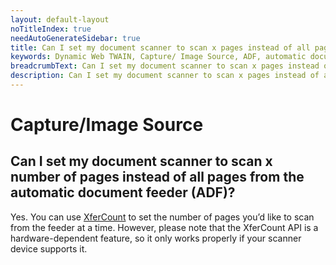 ```yaml
---
layout: default-layout
noTitleIndex: true
needAutoGenerateSidebar: true
title: Can I set my document scanner to scan x pages instead of all pages from the automatic document feeder (ADF)?
keywords: Dynamic Web TWAIN, Capture/ Image Source, ADF, automatic document feeder
breadcrumbText: Can I set my document scanner to scan x pages instead of all pages from the automatic document feeder (ADF)?
description: Can I set my document scanner to scan x pages instead of all pages from the automatic document feeder (ADF)?
---
```


# Capture/Image Source

## Can I set my document scanner to scan x number of pages instead of all pages from the automatic document feeder (ADF)?

Yes. You can use <a href="https://www.dynamsoft.com/web-twain/docs-archive/v17.2.1/info/api/WebTwain_Acquire.html?ver=17.2.1#xfercount" target="_blank">XferCount</a> to set the number of pages you’d like to scan from the feeder at a time. However, please note that the XferCount API is a hardware-dependent feature, so it only works properly if your scanner device supports it.
